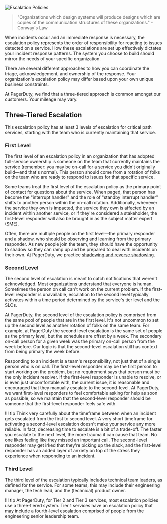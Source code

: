 ![Escalation Policies](../assets/img/headers/FSO-Escalation.png)

> "Organizations which design systems will produce designs which are copies of the communication structures of these organizations." - Conway's Law

When incidents occur and an immediate response is necessary, the escalation policy represents the order of responsibility for reacting to issues detected on a service. How these escalations are set up effectively dictates your incident response patterns. The system you choose to build should mirror the needs of your specific organization.

There are several different approaches to how you can coordinate the triage, acknowledgement, and ownership of the response. Your organization's escalation policy may differ based upon your own unique business constraints.

At PagerDuty, we find that a three-tiered approach is common amongst our customers. Your mileage may vary.

## Three-Tiered Escalation
This escalation policy has at least 3 levels of escalation for critical path services, starting with the team who is currently maintaining that service.

### First Level
The first level of an escalation policy in an organization that has adopted full-service ownership is someone on the team that currently maintains the service (remember: you may be on-call for a service you didn't originally build—and that's normal). This person should come from a rotation of folks on the team who are ready to respond to issues for that specific service.

Some teams treat the first level of the escalation policy as the primary point of contact for questions about the service. When paged, that person has become the "interrupt handler" and the role of "standby interrupt handler" shifts to another person within the on-call rotation. Additionally, whenever the service they own is impacted, the service they own is affected by an incident within another service, or if they're considered a stakeholder, the first-level responder will also be brought in as the subject matter expert (SME).

Often, there are multiple people on the first level—the primary responder and a shadow, who should be observing and learning from the primary responder. As new people join the team, they should have the opportunity to shadow so they can ramp up and be prepared to deal with incidents on their own. At PagerDuty, we practice [shadowing and reverse shadowing](https://www.pagerduty.com/blog/on-call-shadow-practice/).

### Second Level
The second level of escalation is meant to catch notifications that weren't acknowledged. Most organizations understand that everyone is human. Sometimes the person on call can't work on the current problem. If the first-level responder is unavailable, escalation to the second level typically activates within a time period determined by the service's tier level and the SLOs.

At PagerDuty, the second level of the escalation policy is comprised from the same pool of people that are in the first level. It's not uncommon to set up the second level as another rotation of folks on the same team. For example, at PagerDuty the second level escalation is the same set of people as the primary level, but the schedules are offset by a week. The secondary on-call person for a given week was the primary on-call person from the week before. Our logic is that the second-level escalation still has context from being primary the week before.

Responding to an incident is a team's responsibility, not just that of a single person who is on call. The first-level responder may be the first person to start working on the problem, but no requirement says that person must be the only incident resolver. If the first-level responder is unable to resolve, or is even just uncomfortable with, the current issue, it is reasonable and encouraged that they manually escalate to the second-level. At PagerDuty, we want first-level responders to feel comfortable asking for help as soon as possible, so we maintain that the second-level responder should be someone that the first-level responder feels safe with.

!!! tip
    Think very carefully about the timeframe between when an incident gets escalated from the first to second level. A very short timeframe for activating a second-level escalation doesn't make your service any more reliable. In fact, decreasing time to escalate is a bit of a trade-off. The faster you escalate to the next level, the more trauma it can cause that team. No one likes feeling like they missed an important call. The second-level responder may get irked that they're picking up the slack, and the first-level responder has an added layer of anxiety on top of the stress they experience when responding to an incident.

### Third Level
The third level of the escalation typically includes technical team leaders, as defined for the service. For some teams, this may include their engineering manager, the tech lead, and the (technical) product owner.

!!! tip
    At PagerDuty, for Tier 2 and Tier 3 services, most escalation policies use a three-tiered system. Tier 1 services have an escalation policy that may include a fourth-level escalation comprised of people from the engineering senior leadership team.
